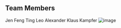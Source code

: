 ## Team Members
Jen Feng
Ting
Leo
Alexander Klaus Kampfer
![image](https://github.com/user-attachments/assets/f3bf3e17-0610-44a2-afb5-a03d5f1d4304)
